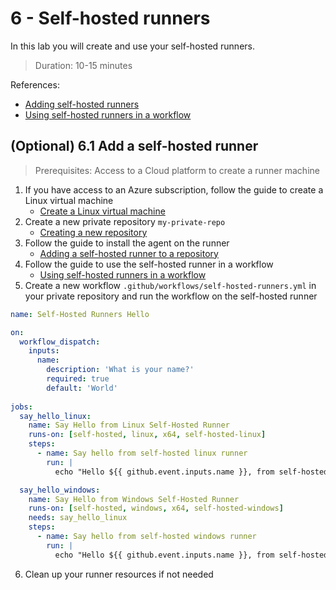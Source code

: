 # 6 - Self-hosted runners
In this lab you will create and use your self-hosted runners.
> Duration: 10-15 minutes

References:
- [Adding self-hosted runners](https://docs.github.com/en/actions/hosting-your-own-runners/adding-self-hosted-runners)
- [Using self-hosted runners in a workflow](https://docs.github.com/en/actions/hosting-your-own-runners/using-self-hosted-runners-in-a-workflow)

## (Optional) 6.1 Add a self-hosted runner
> Prerequisites: Access to a Cloud platform to create a runner machine

1. If you have access to an Azure subscription, follow the guide to create a Linux virtual machine
    - [Create a Linux virtual machine](https://docs.microsoft.com/en-us/learn/modules/host-build-agent/4-create-build-agent)
2. Create a new private repository `my-private-repo`
    - [Creating a new repository](https://docs.github.com/en/repositories/creating-and-managing-repositories/creating-a-new-repository)
3. Follow the guide to install the agent on the runner
    - [Adding a self-hosted runner to a repository](https://docs.github.com/en/actions/hosting-your-own-runners/adding-self-hosted-runners#adding-a-self-hosted-runner-to-a-repository)
4. Follow the guide to use the self-hosted runner in a workflow
    - [Using self-hosted runners in a workflow](https://docs.github.com/en/actions/hosting-your-own-runners/using-self-hosted-runners-in-a-workflow)
5. Create a new workflow `.github/workflows/self-hosted-runners.yml` in your private repository and run the workflow on the self-hosted runner
```YAML
name: Self-Hosted Runners Hello

on:
  workflow_dispatch:
    inputs:
      name:
        description: 'What is your name?'
        required: true
        default: 'World'
        
jobs:
  say_hello_linux:
    name: Say Hello from Linux Self-Hosted Runner
    runs-on: [self-hosted, linux, x64, self-hosted-linux]
    steps:
      - name: Say hello from self-hosted linux runner
        run: |
          echo "Hello ${{ github.event.inputs.name }}, from self-hosted linux runner!"

  say_hello_windows:
    name: Say Hello from Windows Self-Hosted Runner
    runs-on: [self-hosted, windows, x64, self-hosted-windows]
    needs: say_hello_linux
    steps:
      - name: Say hello from self-hosted windows runner
        run: |
          echo "Hello ${{ github.event.inputs.name }}, from self-hosted windows runner!"
```
6. Clean up your runner resources if not needed